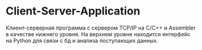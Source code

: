 # Client-Server-Application
Клиент-серверная программа с сервером TCP/IP на C/C++ и Assembler в качестве нижнего уровня. На верхнем уровне находится интерфейс на Python для связи с бд и анализа поступающих данных.
